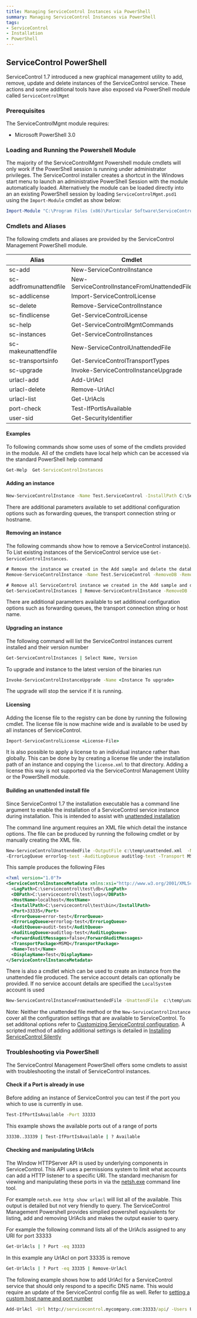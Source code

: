 ```yaml
---
title: Managing ServiceControl Instances via PowerShell
summary: Managing ServiceControl Instances via PowerShell
tags:
- ServiceControl
- Installation
- PowerShell
---
```



## ServiceControl PowerShell

ServiceControl 1.7 introduced a new graphical management utility to add, remove, update and delete instances of the ServiceControl service. 
These actions and some additional tools have also exposed via PowerShell module called `ServiceControlMgmt`


### Prerequisites

The ServiceControlMgmt module requires:

- Microsoft PowerShell 3.0


### Loading and Running the Powershell Module

The majority of the ServiceControlMgmt Powershell module cmdlets will only work if the PowerShell session is running under administrator privileges.
The ServiceControl installer creates a shortcut in the Windows start menu to launch an administrative PowerShell Session with the module automatically loaded.
Alternatively the module can be loaded directly into an an existing PowerShell session by loading `ServiceControlMgmt.psd1` using the `Import-Module` cmdlet as show below:

```Powershell
Import-Module "C:\Program Files (x86)\Particular Software\ServiceControl Management\ServiceControlMgmt.psd1"
```


### Cmdlets and Aliases

The following cmdlets and aliases are provided by the ServiceControl Management PowerShell module.

| Alias                  | Cmdlet                                        |
| ---------------------- | --------------------------------------------- |
| sc-add                 | New-ServiceControlInstance                    |
| sc-addfromunattendfile | New-ServiceControlInstanceFromUnattendedFile  |
| sc-addlicense          | Import-ServiceControlLicense                  |
| sc-delete              | Remove-ServiceControlInstance                 |
| sc-findlicense         | Get-ServiceControlLicense                     |
| sc-help                | Get-ServiceControlMgmtCommands                |
| sc-instances           | Get-ServiceControlInstances                   | 
| sc-makeunattendfile    | New-ServiceControlUnattendedFile              |
| sc-transportsinfo      | Get-ServiceControlTransportTypes              |
| sc-upgrade             | Invoke-ServiceControlInstanceUpgrade          |
| urlacl-add             | Add-UrlAcl                                    |
| urlacl-delete          | Remove-UrlAcl                                 |
| urlacl-list            | Get-UrlAcls                                   |
| port-check             | Test-IfPortIsAvailable                        |
| user-sid               | Get-SecurityIdentifier                        |


#### Examples

To following commands show some uses of some of the cmdlets provided in the module. All of the cmdlets have local help which can be accessed via the standard PowerShell help command

```bat
Get-Help  Get-ServiceControlInstances
```


#### Adding an instance

```bat
New-ServiceControlInstance -Name Test.ServiceControl -InstallPath C:\ServiceControl\Bin -DBPath  C:\ServiceControl\DB -LogPath C:\ServiceControl\Logs -Port 33334 -Transport MSMQ -ErrorQueue error1 -AuditQueue audit1
```
There are additional parameters available to set additional configuration options such as forwarding queues, the transport connection string or hostname.


#### Removing an instance

The following commands show how to remove a ServiceControl instance(s). To List existing instances of the ServiceControl service use `Get-ServiceControlInstances`.

```bat
# Remove the instance we created in the Add sample and delete the database and logs
Remove-ServiceControlInstance -Name Test.ServiceControl -RemoveDB -RemoveLogs

# Remove all ServiceControl instance we created in the Add sample and delete the database and logs for each one
Get-ServiceControlInstances | Remove-ServiceControlInstance -RemoveDB -RemoveLogs
```

There are additional parameters available to set additional configuration options such as forwarding queues, the transport connection string or host name.


#### Upgrading an instance

The following command will list the ServiceControl instances current installed and their version number

```bat
Get-ServiceControlInstances | Select Name, Version
```

To upgrade and instance to the latest version of the binaries run

```bat
Invoke-ServiceControlInstanceUpgrade -Name <Instance To upgrade>
```

The upgrade will stop the service if it is running.


#### Licensing

Adding the license file to the registry can be done by running the following cmdlet. The license file is now machine wide and is available to be used by all instances of ServiceControl.

```bat
Import-ServiceControlLicense <License-File>
```
It is also possible to apply a license to an individual instance rather than globally. This can be done by by creating a license file under the installation path of an instance and copying the `license.xml` to that directory.
Adding a license this way is not supported via the ServiceControl Management Utility or the PowerShell module.


#### Building an unattended install file

Since ServiceControl 1.7 the installation executable has a command line argument to enable the installation of a ServiceControl service instance during installation. This is intended to assist with [unattended installation](installation-silent.md)

The command line argument requires an XML file which detail the instance options. The file can be produced by running the following cmdlet or by manually creating the XML file.

```bat
New-ServiceControlUnattendedFile -OutputFile c:\temp\unattended.xml  -Name Test -InstallPath c:\servicecontrol\test\bin -DBPath c:\servicecontrol\test\db -LogPath  c:\servicecontrol\test\logs -Port 33335 -ErrorQueue error-test -AuditQueue audit-test
-ErrorLogQueue errorlog-test -AuditLogQueue auditlog-test -Transport MSMQ
```

This sample produces the following Files

```xml
<?xml version="1.0"?>
<ServiceControlInstanceMetadata xmlns:xsi="http://www.w3.org/2001/XMLSchema-instance" xmlns:xsd="http://www.w3.org/2001/XMLSchema">
  <LogPath>C:\servicecontrol\test\db</LogPath>
  <DBPath>C:\servicecontrol\test\logs</DBPath>
  <HostName>localhost</HostName>
  <InstallPath>C:\servicecontrol\test\bin</InstallPath>
  <Port>33335</Port>
  <ErrorQueue>error-test</ErrorQueue>
  <ErrorLogQueue>errorlog-test</ErrorLogQueue>
  <AuditQueue>audit-test</AuditQueue>
  <AuditLogQueue>auditlog-test</AuditLogQueue>
  <ForwardAuditMessages>false</ForwardAuditMessages>
  <TransportPackage>MSMQ</TransportPackage>
  <Name>Test</Name>
  <DisplayName>Test</DisplayName>
</ServiceControlInstanceMetadata>
```

There is also a cmdlet which can be used to create an instance from the unattended file produced. The service account details can optionally be provided. If no service account details are specified the `LocalSystem` account is used

```bat
New-ServiceControlInstanceFromUnattendedFile -UnattendFile  c:\temp\unattended.xml -ServiceAccount MyServiceAccount -ServiceAccountPassword MyPassword
```

Note: Neither the unattended file method or the `New-ServiceControlInstance` cover all the configuration settings that are available to ServiceControl. To set additonal options refer to [Customizing ServiceControl configuration](creating-config-file.md). A scripted method of adding additional settings is detailed in [Installing ServiceControl Silently](installation-silent.md)   


### Troubleshooting via PowerShell

The ServiceControl Management PowerShell offers some cmdlets to assist with troubleshooting the install of ServiceControl instances.


#### Check if a Port is already in use

Before adding an instance of ServiceControl you can test if the port you which to use is currently in use. 

```bat
Test-IfPortIsAvailable -Port 33333
```

This example shows the available ports out of a range of ports
```bat
33330..33339 | Test-IfPortIsAvailable | ? Available
```


#### Checking and manipulating UrlAcls

The Window HTTPServer API is used by underlying components in ServiceControl. This API uses a permissions system to limit what accounts can add a HTTP listener to a specific URI.
The standard mechanism for viewing and manipulating these ports in via the [netsh.exe](https://technet.microsoft.com/en-us/library/Cc725882%28v=WS.10%29.aspx) command line tool.

For example `netsh.exe http show urlacl`  will list all of the available. This output is detailed but not very friendly to query. The ServiceControl Management Powershell provides simplied powershell equivalents for  listing, add and removing UrlAcls and makes the output easier to query.

For example the following command lists all of the UrlAcls assigned to any URI for port 33333

```bat
Get-UrlAcls | ? Port -eq 33333
```

In this example any UrlAcl on port 33335 is remove

```bat
Get-UrlAcls | ? Port -eq 33335 | Remove-UrlAcl
```

The following example shows how to add UrlAcl for a ServiceControl service that should only respond to a specific DNS name. This would require an update of the ServiceControl config file as well. Refer to [setting a custom host name and port number](setting-custom-hostname.md)

```bat
Add-UrlAcl -Url http://servicecontrol.mycompany.com:33333/api/ -Users Users
```